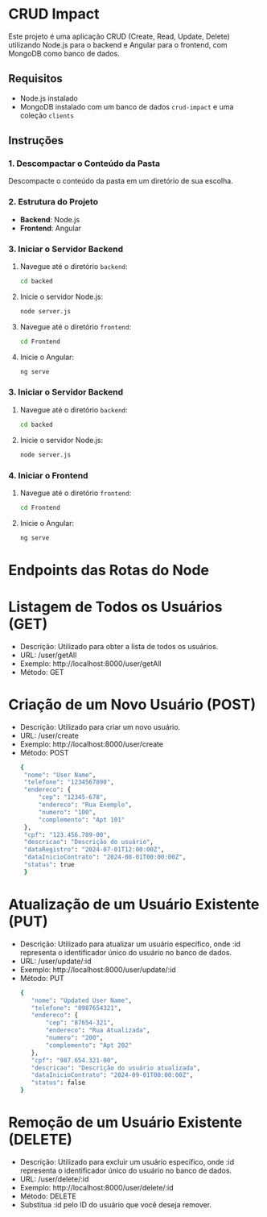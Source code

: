 # CRUD Impact

Este projeto é uma aplicação CRUD (Create, Read, Update, Delete) utilizando Node.js para o backend e Angular para o frontend, com MongoDB como banco de dados.

## Requisitos

- Node.js instalado
- MongoDB instalado com um banco de dados `crud-impact` e uma coleção `clients`

## Instruções

### 1. Descompactar o Conteúdo da Pasta

Descompacte o conteúdo da pasta em um diretório de sua escolha.

### 2. Estrutura do Projeto

- **Backend**: Node.js
- **Frontend**: Angular

### 3. Iniciar o Servidor Backend

1. Navegue até o diretório `backend`:
   ```bash
   cd backed
   
2. Inicie o servidor Node.js:
   ```bash
   node server.js

2. Navegue até o diretório `frontend`:
   ```bash
   cd Frontend

2. Inicie o Angular:
   ```bash
   ng serve

### 3. Iniciar o Servidor Backend

1. Navegue até o diretório `backend`:
   ```bash
   cd backed
   
2. Inicie o servidor Node.js:
   ```bash
   node server.js

### 4. Iniciar o Frontend

1. Navegue até o diretório `frontend`:
   ```bash
   cd Frontend

2. Inicie o Angular:
   ```bash
   ng serve

# Endpoints das Rotas do Node

# Listagem de Todos os Usuários (GET)
- Descrição: Utilizado para obter a lista de todos os usuários.
- URL: /user/getAll
- Exemplo: http://localhost:8000/user/getAll
- Método: GET

# Criação de um Novo Usuário (POST)
- Descrição: Utilizado para criar um novo usuário.
- URL: /user/create
- Exemplo: http://localhost:8000/user/create
- Método: POST
   ```bash
   {
    "nome": "User Name",
    "telefone": "1234567890",
    "endereco": {
        "cep": "12345-678",
        "endereco": "Rua Exemplo",
        "numero": "100",
        "complemento": "Apt 101"
    },
    "cpf": "123.456.789-00",
    "descricao": "Descrição do usuário",
    "dataRegistro": "2024-07-01T12:00:00Z",
    "dataInicioContrato": "2024-08-01T00:00:00Z",
    "status": true
    }

# Atualização de um Usuário Existente (PUT)
- Descrição: Utilizado para atualizar um usuário específico, onde :id representa o identificador único do usuário no banco de dados.
- URL: /user/update/:id
- Exemplo: http://localhost:8000/user/update/:id
- Método: PUT
   ```bash
  {
      "nome": "Updated User Name",
      "telefone": "0987654321",
      "endereco": {
          "cep": "87654-321",
          "endereco": "Rua Atualizada",
          "numero": "200",
          "complemento": "Apt 202"
      },
      "cpf": "987.654.321-00",
      "descricao": "Descrição do usuário atualizada",
      "dataInicioContrato": "2024-09-01T00:00:00Z",
      "status": false
  }


# Remoção de um Usuário Existente (DELETE)
- Descrição: Utilizado para excluir um usuário específico, onde :id representa o identificador único do usuário no banco de dados.
- URL: /user/delete/:id
- Exemplo: http://localhost:8000/user/delete/:id
- Método: DELETE
- Substitua :id pelo ID do usuário que você deseja remover.
